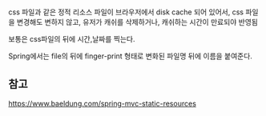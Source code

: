 ## 
css 파일과 같은 정적 리소스 파일이 브라우저에서 disk cache 되어 있어서,
css 파일을 변경해도 변하지 않고, 유저가 캐쉬를 삭제하거나, 캐쉬하는 시간이 만료되야 반영됨

보통은 css파일의 뒤에 시간,날짜를 찍는다.

Spring에서는 file의 뒤에 finger-print 형태로 변화된 파일명 뒤에 이름을 붙여준다.

## 참고
https://www.baeldung.com/spring-mvc-static-resources